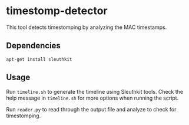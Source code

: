 # timestomp-detector
This tool detects timestomping by analyzing the MAC timestamps.

## Dependencies
`apt-get install sleuthkit`

## Usage
Run `timeline.sh` to generate the timeline using Sleuthkit tools.  Check the help message in `timeline.sh` for more options when running the script.

Run `reader.py` to read through the output file and analyze to check for timestomping.
